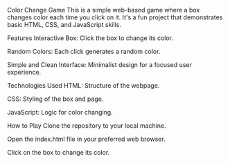 
Color Change Game
This is a simple web-based game where a box changes color each time you click on it. It's a fun project that demonstrates basic HTML, CSS, and JavaScript skills.

Features
Interactive Box: Click the box to change its color.

Random Colors: Each click generates a random color.

Simple and Clean Interface: Minimalist design for a focused user experience.

Technologies Used
HTML: Structure of the webpage.

CSS: Styling of the box and page.

JavaScript: Logic for color changing.

How to Play
Clone the repository to your local machine.

Open the index.html file in your preferred web browser.

Click on the box to change its color.
